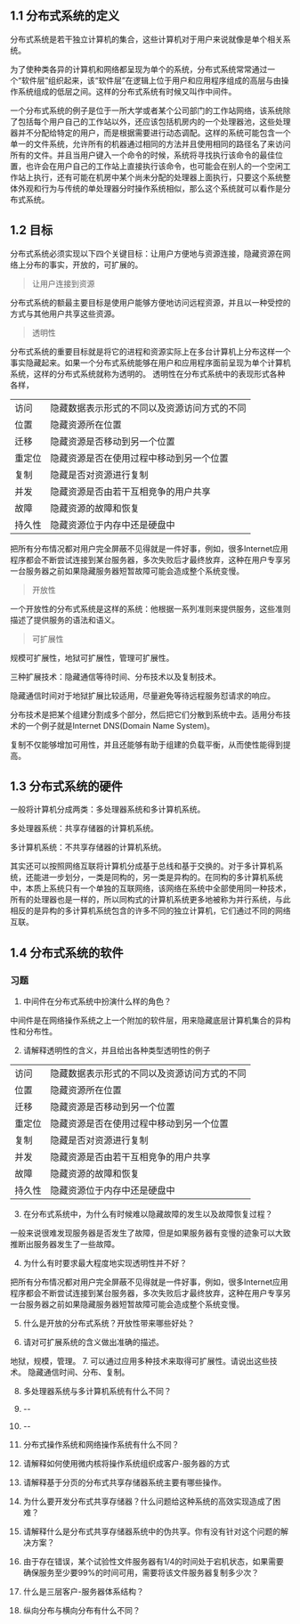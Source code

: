 ## 1.1 分布式系统的定义

分布式系统是若干独立计算机的集合，这些计算机对于用户来说就像是单个相关系统。

为了使种类各异的计算机和网络都呈现为单个的系统，分布式系统常常通过一个“软件层”组织起来，该“软件层”在逻辑上位于用户和应用程序组成的高层与由操作系统组成的低层之间。这样的分布式系统有时候又叫作中间件。

一个分布式系统的例子是位于一所大学或者某个公司部门的工作站网络，该系统除了包括每个用户自己的工作站以外，还应该包括机房内的一个处理器池，这些处理器并不分配给特定的用户，而是根据需要进行动态调配。这样的系统可能包含一个单一的文件系统，允许所有的机器通过相同的方法并且使用相同的路径名了来访问所有的文件。并且当用户键入一个命令的时候，系统将寻找执行该命令的最佳位置，也许会在用户自己的工作站上直接执行该命令，也可能会在别人的一个空闲工作站上执行，还有可能在机房中某个尚未分配的处理器上面执行，只要这个系统整体外观和行为与传统的单处理器分时操作系统相似，那么这个系统就可以看作是分布式系统。

## 1.2 目标

分布式系统必须实现以下四个关键目标：让用户方便地与资源连接，隐藏资源在网络上分布的事实，开放的，可扩展的。
> 让用户连接到资源

分布式系统的额最主要目标是使用户能够方便地访问远程资源，并且以一种受控的方式与其他用户共享这些资源。

> 透明性

分布式系统的重要目标就是将它的进程和资源实际上在多台计算机上分布这样一个事实隐藏起来。如果一个分布式系统能够在用户和应用程序面前呈现为单个计算机系统，这样的分布式系统就称为透明的。
透明性在分布式系统中的表现形式各种各样，

|||
|-|-|
|访问|隐藏数据表示形式的不同以及资源访问方式的不同|
|位置|隐藏资源所在位置|
|迁移|隐藏资源是否移动到另一个位置|
|重定位|隐藏资源是否在使用过程中移动到另一个位置|
|复制|隐藏是否对资源进行复制|
|并发|隐藏资源是否由若干互相竞争的用户共享|
|故障|隐藏资源的故障和恢复|
|持久性|隐藏资源位于内存中还是硬盘中|

把所有分布情况都对用户完全屏蔽不见得就是一件好事，例如，很多Internet应用程序都会不断尝试连接到某台服务器，多次失败后才最终放弃，这种在用户专享另一台服务器之前如果隐藏服务器短暂故障可能会造成整个系统变慢。

> 开放性

一个开放性的分布式系统是这样的系统：他根据一系列准则来提供服务，这些准则描述了提供服务的语法和语义。

> 可扩展性

规模可扩展性，地狱可扩展性，管理可扩展性。

三种扩展技术：隐藏通信等待时间、分布技术以及复制技术。

隐藏通信时间对于地狱扩展比较适用，尽量避免等待远程服务怼请求的响应。

分布技术是把某个组建分割成多个部分，然后把它们分散到系统中去。适用分布技术的一个例子就是Internet DNS(Domain Name System)。

复制不仅能够增加可用性，并且还能够有助于组建的负载平衡，从而使性能得到提高。




## 1.3 分布式系统的硬件
一般将计算机分成两类：多处理器系统和多计算机系统。

多处理器系统：共享存储器的计算机系统。

多计算机系统：不共享存储器的计算机系统。

其实还可以按照网络互联将计算机分成基于总线和基于交换的。对于多计算机系统，还能进一步划分，一类是同构的，另一类是异构的。在同构的多计算机系统中，本质上系统只有一个单独的互联网络，该网络在系统中全部使用同一种技术，所有的处理器也是一样的，所以同构式的计算机系统更多地被称为并行系统，与此相反的是异构的多计算机系统包含的许多不同的独立计算机，它们通过不同的网络互联。


## 1.4 分布式系统的软件






### 习题
1. 中间件在分布式系统中扮演什么样的角色？

中间件是在网络操作系统之上一个附加的软件层，用来隐藏底层计算机集合的异构性和分布性。

2. 请解释透明性的含义，并且给出各种类型透明性的例子

|||
|-|-|
|访问|隐藏数据表示形式的不同以及资源访问方式的不同|
|位置|隐藏资源所在位置|
|迁移|隐藏资源是否移动到另一个位置|
|重定位|隐藏资源是否在使用过程中移动到另一个位置|
|复制|隐藏是否对资源进行复制|
|并发|隐藏资源是否由若干互相竞争的用户共享|
|故障|隐藏资源的故障和恢复|
|持久性|隐藏资源位于内存中还是硬盘中|


3. 在分布式系统中，为什么有时候难以隐藏故障的发生以及故障恢复过程？

一般来说很难发现服务器是否发生了故障，但是如果服务器有变慢的迹象可以大致推断出服务器发生了一些故障。

4. 为什么有时要求最大程度地实现透明性并不好？

把所有分布情况都对用户完全屏蔽不见得就是一件好事，例如，很多Internet应用程序都会不断尝试连接到某台服务器，多次失败后才最终放弃，这种在用户专享另一台服务器之前如果隐藏服务器短暂故障可能会造成整个系统变慢。

5. 什么是开放的分布式系统？开放性带来哪些好处？


6. 请对可扩展系统的含义做出准确的描述。

地狱，规模，管理。
7. 可以通过应用多种技术来取得可扩展性。请说出这些技术。
隐藏通信时间、分布、复制。

8. 多处理器系统与多计算机系统有什么不同？


9.  --
10. --
11. 分布式操作系统和网络操作系统有什么不同？
12. 请解释如何使用微内核将操作系统组织成客户-服务器的方式
13. 请解释基于分页的分布式共享存储器系统主要有哪些操作。
14. 为什么要开发分布式共享存储器？什么问题给这种系统的高效实现造成了困难？
15. 请解释什么是分布式共享存储器系统中的伪共享。你有没有针对这个问题的解决方案？
16. 由于存在错误，某个试验性文件服务器有1/4的时间处于宕机状态，如果需要确保服务至少要99%的时间可用，需要将该文件服务器复制多少次？
17. 什么是三层客户-服务器体系结构？
18. 纵向分布与横向分布有什么不同？
